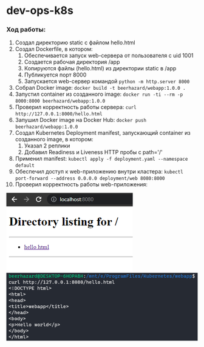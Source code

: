 # dev-ops-k8s

### Ход работы:
1. Создал директорию static с файлом hello.html
2. Создал Dockerfile, в котором:
    1. Обеспечивается запуск web-сервера от пользователя с uid 1001
    2. Создается рабочая директория /app
    3. Копируются файлы (hello.html) из директории static в /app
    4. Публикуется порт 8000
    5. Запускается web-сервер командой `python -m http.server 8000`
3. Собрал Docker image: `docker build -t beerhazard/webapp:1.0.0 .`
4. Запустил container из созданного image: `docker run -ti --rm -p 8000:8000 beerhazard/webapp:1.0.0`
5. Проверил корректность работы сервера: `curl http://127.0.0.1:8000/hello.html`
6. Запушил Docker image на Docker Hub: `docker push beerhazard/webapp:1.0.0`
7. Создал Kubernetes Deployment manifest, запускающий container из созданного image, в котором:
    1. Указал 2 реплики
    2. Добавил Readiness и Liveness HTTP пробы с path='/'
8. Применил manifest: `kubectl apply -f deployment.yaml --namespace default`
9. Обеспечил доступ к web-приложению внутри кластера: `kubectl port-forward --address 0.0.0.0 deployment/web 8080:8000`
10. Проверил корректность работы web-приложения:

![webapp-response1](/report-img/webapp-response1.png "Доступ к web-приложению из браузера")
![webapp-response2](/report-img/webapp-response2.png "Доступ к web-приложению из консоли")
